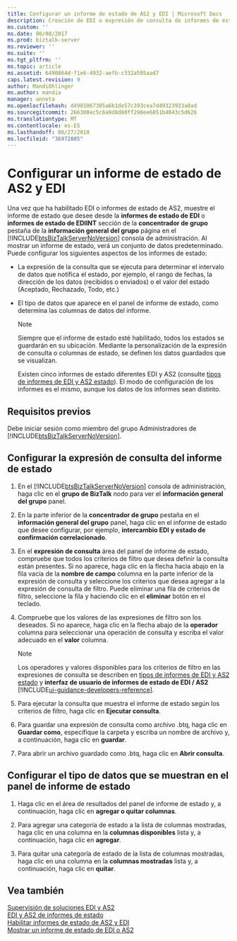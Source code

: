 ```yaml
---
title: Configurar un informe de estado de AS2 y EDI | Microsoft Docs
description: Creación de EDI o expresión de consulta de informes de estado de AS2 y seleccionar los datos que desea mostrar en el informe para el servidor BizTalk Server
ms.custom: ''
ms.date: 06/08/2017
ms.prod: biztalk-server
ms.reviewer: ''
ms.suite: ''
ms.tgt_pltfrm: ''
ms.topic: article
ms.assetid: 6490864d-f1e6-4932-aefb-c332a595aad7
caps.latest.revision: 9
author: MandiOhlinger
ms.author: mandia
manager: anneta
ms.openlocfilehash: d4981067305a6b1de57c393cea7d49323933a0ad
ms.sourcegitcommit: 266308ec5c6a9d8d80ff298ee6051b4843c5d626
ms.translationtype: MT
ms.contentlocale: es-ES
ms.lasthandoff: 06/27/2018
ms.locfileid: "36972805"
---
```

# <a name="configure-an-edi-and-as2-status-report"></a>Configurar un informe de estado de AS2 y EDI
Una vez que ha habilitado EDI o informes de estado de AS2, muestre el informe de estado que desee desde la **informes de estado de EDI** o **informes de estado de EDIINT** sección de la **concentrador de grupo** pestaña de la **información general del grupo** página en el [!INCLUDE[btsBizTalkServerNoVersion](../includes/btsbiztalkservernoversion-md.md)] consola de administración. Al mostrar un informe de estado, verá un conjunto de datos predeterminado. Puede configurar los siguientes aspectos de los informes de estado:  
  
- La expresión de la consulta que se ejecuta para determinar el intervalo de datos que notifica el estado, por ejemplo, el rango de fechas, la dirección de los datos (recibidos o enviados) o el valor del estado (Aceptado, Rechazado, Todo, etc.)  
  
- El tipo de datos que aparece en el panel de informe de estado, como determina las columnas de datos del informe.  
  
  > [!NOTE]
  >  Siempre que el informe de estado esté habilitado, todos los estados se guardarán en su ubicación. Mediante la personalización de la expresión de consulta o columnas de estado, se definen los datos guardados que se visualizan.  
  
  Existen cinco informes de estado diferentes EDI y AS2 (consulte [tipos de informes de EDI y AS2 estado](../core/types-of-edi-and-as2-status-reports.md)). El modo de configuración de los informes es el mismo, aunque los datos de los informes sean distinto.  
  
## <a name="prerequisites"></a>Requisitos previos  
 Debe iniciar sesión como miembro del grupo Administradores de [!INCLUDE[btsBizTalkServerNoVersion](../includes/btsbiztalkservernoversion-md.md)].  
  
## <a name="configure-the-status-report-query-expression"></a>Configurar la expresión de consulta del informe de estado  
  
1. En el [!INCLUDE[btsBizTalkServerNoVersion](../includes/btsbiztalkservernoversion-md.md)] consola de administración, haga clic en el **grupo de BizTalk** nodo para ver el **información general del grupo** panel.  
  
2. En la parte inferior de la **concentrador de grupo** pestaña en el **información general del grupo** panel, haga clic en el informe de estado que desee configurar, por ejemplo, **intercambio EDI y estado de confirmación correlacionado**.  
  
3. En el **expresión de consulta** área del panel de informe de estado, compruebe que todos los criterios de filtro que desea definir la consulta están presentes. Si no aparece, haga clic en la flecha hacia abajo en la fila vacía de la **nombre de campo** columna en la parte inferior de la expresión de consulta y seleccione los criterios que desea agregar a la expresión de consulta de filtro. Puede eliminar una fila de criterios de filtro, seleccione la fila y haciendo clic en el **eliminar** botón en el teclado.  
  
4. Compruebe que los valores de las expresiones de filtro son los deseados. Si no aparece, haga clic en la flecha abajo de la **operador** columna para seleccionar una operación de consulta y escriba el valor adecuado en el **valor** columna.  
  
   > [!NOTE]
   >  Los operadores y valores disponibles para los criterios de filtro en las expresiones de consulta se describen en [tipos de informes de EDI y AS2 estado](../core/types-of-edi-and-as2-status-reports.md) y **interfaz de usuario de informes de estado de EDI / AS2** [!INCLUDE[ui-guidance-developers-reference](../includes/ui-guidance-developers-reference.md)].  
  
5. Para ejecutar la consulta que muestra el informe de estado según los criterios de filtro, haga clic en **Ejecutar consulta**.  
  
6. Para guardar una expresión de consulta como archivo .btq, haga clic en **Guardar como**, especifique la carpeta y escriba un nombre de archivo y, a continuación, haga clic en **guardar**.  
  
7. Para abrir un archivo guardado como .btq, haga clic en **Abrir consulta**.  
  
## <a name="configure-the-type-of-data-displayed-in-the-status-report-pane"></a>Configurar el tipo de datos que se muestran en el panel de informe de estado  
  
1.  Haga clic en el área de resultados del panel de informe de estado y, a continuación, haga clic en **agregar o quitar columnas**.  
  
2.  Para agregar una categoría de estado a la lista de columnas mostradas, haga clic en una columna en la **columnas disponibles** lista y, a continuación, haga clic en **agregar**.  
  
3.  Para quitar una categoría de estado de la lista de columnas mostradas, haga clic en una columna en la **columnas mostradas** lista y, a continuación, haga clic en **quitar**.  
  
## <a name="see-also"></a>Vea también  
 [Supervisión de soluciones EDI y AS2](../core/monitoring-edi-and-as2-solutions.md)   
 [EDI y AS2 de informes de estado](../core/edi-and-as2-status-reporting.md)   
 [Habilitar informes de estado de AS2 y EDI](../core/enabling-edi-and-as2-status-reports.md)   
 [Mostrar un informe de estado de EDI o AS2](../core/displaying-an-edi-or-as2-status-report.md)